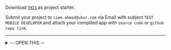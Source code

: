 Download [ `THIS` ](https://drive.google.com/file/d/1PfaXViODtQ7cbEuZ0yfFU9RxBBK7IyBj/view?usp=sharing) as project starter.

Submit your project to `iiem.ahmad@ukur.com` via Email with subject `TEST MOBILE DEVELOPER` and attach your compliled app with `source code` or `github repo link`.

---

<details><summary>-- OPEN THIS --</summary>

```dart
method = 'GET';

baseUrl = 'https://c50f007f-bad3-4e64-982d-fce35e877b09.mock.pstmn.io';

path = 'users';

query parameters = {'page' : <int>PAGE_ID}; // PAGE_ID start from 0

// These endpoint rely on mockup APIs that are not always available.
// If this occurs, you are allowed to mock the data using the users_responses.json file. 
```

 
1. Create a page that displays a `list of users` from the request to the endpoint above and display it using the `LAZY LOAD` strategy.
2. Create a feature to `search for users` using `name`,  `company` name,  or `both` as parameters.
3. Create a feature to `filter users` using the `registered` (parameter) date range.
4. Create a feature to `filter users` using `isActive` and `gender` as parameters.
5. Make a page that displays information about `selected users` from the users list page. 

Use [ `bloc` or `cubit` ](https://pub.dev/packages/bloc) package as state manager.

Write your code cleanly and efficiently.

</details>
